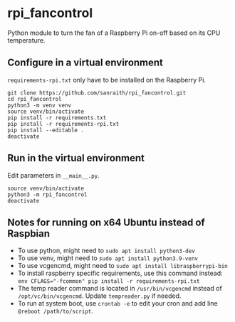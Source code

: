 # rpi_fancontrol

Python module to turn the fan of a Raspberry Pi on-off based on its CPU temperature.

## Configure in a virtual environment

`requirements-rpi.txt` only have to be installed on the Raspberry Pi.

    git clone https://github.com/sanraith/rpi_fancontrol.git
    cd rpi_fancontrol
    python3 -m venv venv
    source venv/bin/activate
    pip install -r requirements.txt
    pip install -r requirements-rpi.txt
    pip install --editable .
    deactivate

## Run in the virtual environment

Edit parameters in `__main__.py`.

    source venv/bin/activate
    python3 -m rpi_fancontrol
    deactivate

## Notes for running on x64 Ubuntu instead of Raspbian

- To use python, might need to `sudo apt install python3-dev`
- To use venv, might need to `sudo apt install python3.9-venv`
- To use vcgencmd, might need to `sudo apt install libraspberrypi-bin`
- To install raspberry specific requirements, use this command instead:  
`env CFLAGS="-fcommon" pip install -r requirements-rpi.txt`
- The temp reader command is located in `/usr/bin/vcgencmd` instead of `/opt/vc/bin/vcgencmd`. Update `tempreader.py` if needed.
- To run at system boot, use ```crontab -e``` to edit your cron and add line ```@reboot /path/to/script```.

